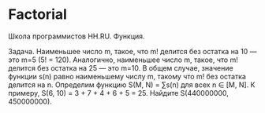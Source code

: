 # Factorial
Школа программистов HH.RU. Функция.

Задача. 
Наименьшее число m, такое, что m! делится без остатка на 10 — это m=5 (5! = 120). Аналогично, наименьшее число m,
    такое, что m! делится без остатка на 25 — это m=10. В общем случае, значение функции s(n) равно наименьшему числу m,
    такому что m! без остатка делится на n. Определим функцию S(M, N) = ∑s(n) для всех n ∈ [M, N]. К примеру, S(6, 10) =
    3 + 7 + 4 + 6 + 5 = 25. Найдите S(440000000, 450000000).
